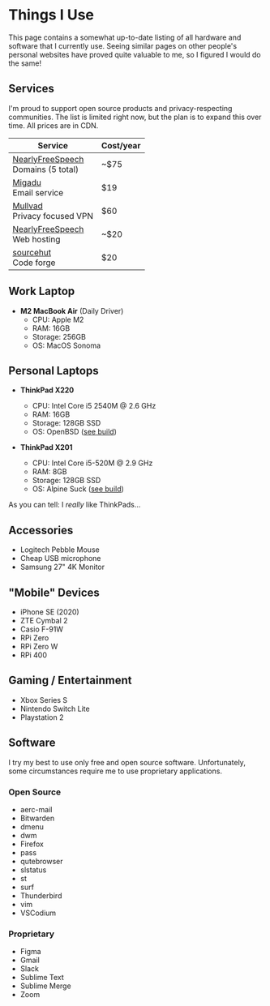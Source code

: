 # Things I Use

This page contains a somewhat up-to-date listing of all hardware and software that I currently use. Seeing similar pages on other people's personal websites have proved quite valuable to me, so I figured I would do the same!

## Services

I'm proud to support open source products and privacy-respecting communities. The list is limited right now, but the plan is to expand this over time. All prices are in CDN.

|Service|Cost/year|
|-------|--------------|
|[NearlyFreeSpeech](https://nearlyfreespeech.net)<br>Domains (5 total)|~$75|
|[Migadu](https://migadu.com)<br>Email service|$19|
|[Mullvad](https://mullvad.net)<br>Privacy focused VPN|$60|
|[NearlyFreeSpeech](https://nearlyfreespeech.net)<br>Web hosting|~$20|
|[sourcehut](https://sourcehut.org)<br>Code forge|$20|

## Work Laptop


- **M2 MacBook Air** (Daily Driver)
  - CPU: Apple M2
  - RAM: 16GB
  - Storage: 256GB
  - OS: MacOS Sonoma

## Personal Laptops

- **ThinkPad X220**
  - CPU: Intel Core i5 2540M @ 2.6 GHz
  - RAM: 16GB
  - Storage: 128GB SSD
  - OS: OpenBSD ([see build](https://sr.ht/~bt/open-suck))

- **ThinkPad X201**
  - CPU: Intel Core i5-520M @ 2.9 GHz
  - RAM: 8GB
  - Storage: 128GB SSD
  - OS: Alpine Suck ([see build](https://git.btxx.org/alpine-suck))

As you can tell: I *really* like ThinkPads...

## Accessories

- Logitech Pebble Mouse
- Cheap USB microphone
- Samsung 27" 4K Monitor

## "Mobile" Devices

- iPhone SE (2020)
- ZTE Cymbal 2
- Casio F-91W
- RPi Zero
- RPi Zero W
- RPi 400

## Gaming / Entertainment

- Xbox Series S
- Nintendo Switch Lite
- Playstation 2

## Software

I try my best to use only free and open source software. Unfortunately, some circumstances require me to use proprietary applications.

### Open Source

- aerc-mail
- Bitwarden
- dmenu
- dwm
- Firefox
- pass
- qutebrowser
- slstatus
- st
- surf
- Thunderbird
- vim
- VSCodium

### Proprietary

- Figma
- Gmail
- Slack
- Sublime Text
- Sublime Merge
- Zoom
